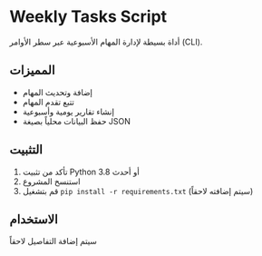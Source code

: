 # Weekly Tasks Script

أداة بسيطة لإدارة المهام الأسبوعية عبر سطر الأوامر (CLI).

## المميزات
- إضافة وتحديث المهام
- تتبع تقدم المهام
- إنشاء تقارير يومية وأسبوعية
- حفظ البيانات محلياً بصيغة JSON

## التثبيت
1. تأكد من تثبيت Python 3.8 أو أحدث
2. استنسخ المشروع
3. قم بتشغيل `pip install -r requirements.txt` (سيتم إضافته لاحقاً)

## الاستخدام
سيتم إضافة التفاصيل لاحقاً